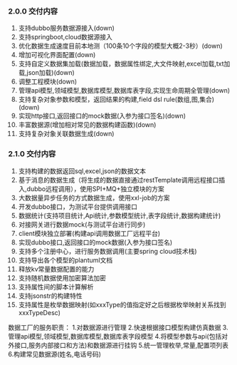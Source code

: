 ### 2.0.0 交付内容
1. 支持dubbo服务数据源接入(down)
2. 支持springboot,cloud数据源接入
3. 优化数据生成速度目前本地测（100条10个字段的模型大概2-3秒）(down)
4. 增加可视化界面配置(down)
5. 支持自定义数据集加载(数据加载，数据属性绑定,大文件映射,excel加载,txt加载,json加载)(down)
6. 调整工程模块(down)
7. 管理api模型,领域模型,数据库模型,数据库表字段,实现生命周期全管理(down)
8. 支持复杂对象参数和模型，返回结果的构建,field dsl rule(数组,图,集合)(down)
9. 实现http接口,返回接口的mock数据(入参为接口签名)(down)
10. 丰富数据源(增加相对常见的数据构建函数)(down)
11. 支持复杂对象关联数据生成(down)

### 2.1.0 交付内容
1. 支持构建的数据返回sql,excel,json的数据文本
2. 基于消息的数据生成（将生成的数据直接通过restTemplate调用远程接口插入,dubbo远程调用），使用SPI+MQ+独立模块的方案
3. 大数据量异步任务的方式数据生成，使用xxl-job的方案
4. 开发dubbo接口，为测试平台提供调用接口
5. 数据统计(支持项目统计,Api统计,参数模型统计,表字段统计,数据构建统计)
6. 对接网关进行数据mock(与测试平台进行同步)
7. client模块独立部署(构建api调用数据工厂远程平台)
8. 实现dubbo接口,返回接口的mock数据(入参为接口签名)
9. 支持多个注册中心，进行服务数据调用(主要spring cloud技术栈)
10. 支持导出各个模型的plantuml文档
11. 释放kv常量数据配置的能力
12. 支持随机数据使用加密算法加密
13. 支持属性间的脚本计算解析
14. 支持jsonstr的构建特性
15. 支持属性是枚举数据映射(如xxxType的值指定好之后根据枚举映射关系找到xxxTypeDesc)

数据工厂的服务职责：
1.对数据源进行管理
2.快速根据接口模型构建仿真数据
3.管理api模型,领域模型,数据库模型,数据库表字段模型
4.将模型参数与api(包括对外接口,服务内部接口和方法)和数据源进行挂钩
5.统一管理枚举,常量,配置项列表
6.构建常见数据源(姓名,电话号码)

